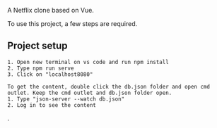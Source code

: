 A Netflix clone based on Vue. 

To use this project, a few steps are required. 

## Project setup
```
1. Open new terminal on vs code and run npm install
2. Type npm run serve
3. Click on "localhost8080"

To get the content, double click the db.json folder and open cmd outlet. Keep the cmd outlet and db.json folder open.
1. Type "json-server --watch db.json"
2. Log in to see the content
```

.
